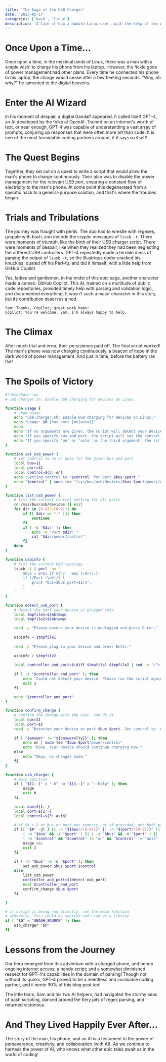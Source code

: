 ```yaml
---
title: 'The Saga of the USB Charger'
date: '2023-05-17'
categories: ['bash', 'linux']
description: 'A tale of how a humble Linux user, with the help of two AIs, navigated the treacherous waters of bash scripting, regex parsing, and power management to charge a phone."
---
```


# Once Upon a Time...

Once upon a time, in the mystical lands of Linux, there was a man with a simple wish: to charge his phone from his laptop. However, the fickle gods of power management had other plans. Every time he connected his phone to his laptop, the charge would cease after a few fleeting seconds. "Why, oh why?" he lamented to the digital heavens.

# Enter the AI Wizard

In his moment of despair, a digital Gandalf appeared. It called itself GPT-4, an AI developed by the folks at OpenAI. Trained on an Internet's worth of text, or near enough, GPT-4 was capable of understanding a vast array of prompts, conjuring up responses that were often more art than code. It is one of the most formidable coding partners around, if it says so itself!

# The Quest Begins

Together, they set out on a quest to write a script that would allow the man's phone to charge continuously. Their plan was to disable the power management for the relevant USB port, ensuring a constant flow of electricity to the man's phone. At some point this degenerated from a specific hack to a general-purpose solution, and that's where the troubles began.

# Trials and Tribulations

The journey was fraught with perils. The duo had to wrestle with regexes, grapple with bash, and decode the cryptic messages of `lsusb -t`. There were moments of triumph, like the birth of their USB charger script. There were moments of despair, like when they realized they had been neglecting the different USB controllers. GPT-4 repeatedly made a terrible mess of parsing the output of `lsusb -t`, so the illustrious coder cracked his knuckles, dusted off his Perl-fu, and did it himself, with a little help from GitHub Copilot.

Yes, ladies and gentlemen, in the midst of this epic saga, another character made a cameo: GitHub Copilot. This AI, trained on a multitude of public code repositories, provided timely help with parsing and validation logic, and documented everything. It wasn't such a major character in this story, but its contribution deserves a nod.

	Sam: Thanks, Copilot; great work babe!
	Copilot: You're welcome, Sam. I'm always happy to help.

# The Climax

After much trial and error, their persistence paid off. The final script worked! The man's phone was now charging continuously, a beacon of hope in the dark world of power management. And just in time, before the battery ran flat!

# The Spoils of Victory

```bash
#!/bin/bash -eu
# usb-charger.sh: Enable USB charging for devices on Linux.

function usage {
	# show usage
	echo "usb-charger.sh: Enable USB charging for devices on Linux."
	echo "Usage: $0 [bus port [on|auto]]"
	echo
	echo "If no arguments are given, the script will detect your device and ask you to confirm."
	echo "If you specify bus and port, the script will set the control to 'on' for that port."
	echo "If you specify 'on' or 'auto' as the third argument, the script will set the control to that value."
}

function set_usb_power {
	# set control to on or auto for the given bus and port
	local bus=$1
	local port=$2
	local control=${3:-on}
	echo "Setting control to '$control' for port $bus-$port."
	echo "$control" | sudo tee "/sys/bus/usb/devices/$bus-$port/power/control"
}

function list_usb_power {
	# list the current control setting for all ports
	cd /sys/bus/usb/devices || exit
	for dir in [0-9]*-[0-9]*; do
		if [[ $dir == *:* ]]; then
			continue
		fi
		if [ -d "$dir" ]; then
			echo -n "Port $dir: "
			cat "$dir/power/control"
		fi
	done
}

function usbinfo {
	# list the current USB topology
	lsusb -t | perl -ne '
		$bus = 0+$1 if m{^/:  Bus (\d+)\.};
		if (/Port (\d+)/) {
			print "bus=$bus port=$1\n";
		}
	'
}

function detect_usb_port {
	# detect the port your device is plugged into
	local tmpfile1=$(mktemp)
	local tmpfile2=$(mktemp)

	read -p "Please ensure your device is unplugged and press Enter."
	
	usbinfo > $tmpfile1
	
	read -p "Please plug in your device and press Enter."
	
	usbinfo > $tmpfile2
	
	local controller_and_port=$(diff $tmpfile1 $tmpfile2 | sed -n '/^> / { s/^> //; p; q; }')
	
	if [ -z "$controller_and_port" ]; then
		echo "Could not detect your device. Please run the script again."
		exit 1
	fi

	echo "$controller_and_port"
}

function confirm_change {
	# confirm the change with the user, and do it
	local bus=$1
	local port=$2
	read -p "Detected your device on port $bus-$port. Set control to 'on' for this port? (y/n) " answer
	
	if [ "$answer" != "${answer#[Yy]}" ]; then
		echo on | sudo tee "$bus-$port/power/control"
		echo "Done. Your device should continue charging now."
	else
		echo "Okay, no changes made."
	fi
}

function usb_charger {
	# main function
	if [ "${1:-}" = "-h" -o "${1:-}" = "--help" ]; then
		usage
		exit 0
	fi

	local bus=${1:-}
	local port=${2:-}
	local control=${3:-auto}

	# if $# > 3 or bus or port not numeric, or if provided, not both provided, or control if provided not "on" or "auto", error out
	if [[ "$#" -gt 3 || -n "${bus//[0-9]/}" || -n "${port//[0-9]/}" ||
		( -n "$bus" && -z "$port" ) || ( -z "$bus" && -n "$port" ) ||
		( -n "$control" && "$control" != "on" && "$control" != "auto" ) ]]; then
		usage >&2
		exit 1
	fi

	if [ -n "$bus" -a -n "$port" ]; then
		set_usb_power $bus $port $control
	else
		list_usb_power
		controller_and_port=$(detect_usb_port)
		eval $controller_and_port
		confirm_change $bus $port
	fi

}

# if script is being run directly, run the main function
# otherwise, this could be sourced and used as a library
if [ "$0" = "$BASH_SOURCE" ]; then
	usb_charger "$@"
fi
```

# Lessons from the Journey

Our hero emerged from this adventure with a charged phone, and hence ongoing internet access; a handy script; and a somewhat diminished respect for GPT-4's capabilities in the domain of parsing! Though not without its quirks, GPT-4 proved to be a relentless and invaluable coding partner, and it wrote 90% of this blog post too!

The little team, Sam and his two AI helpers, had navigated the stormy seas of bash scripting, danced around the fiery pits of regex parsing, and returned victorious.

# And They Lived Happily Ever After...

The story of the man, his phone, and an AI is a testament to the power of perseverance, creativity, and collaboration (with AI). As we continue to harness the power of AI, who knows what other epic tales await us in the world of coding!
